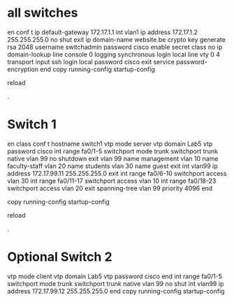 # all switches

en
conf t
ip default-gateway 172.17.1.1
int vlan1
ip address 172.17.1.2 255.255.255.0
no shut
exit
ip domain-name website.be
crypto key generate rsa
2048
username switchadmin password cisco
enable secret class
no ip domain-lookup
line console 0
logging synchronous
login local
line vty 0 4
transport input ssh
login local
password cisco
exit
service password-encryption
end
copy running-config startup-config

reload

.

# Switch 1
en
class
conf t
hostname switch1
vtp mode server
vtp domain Lab5
vtp password cisco
int range fa0/1-5
switchport mode trunk
switchport trunk native vlan 99
no shutdown
exit
vlan 99
name management
vlan 10
name faculty-staff
vlan 20
name students
vlan 30
name guest
exit
int vlan99
ip address 172.17.99.11 255.255.255.0
exit
int range fa0/6-10
switchport access vlan 30
int range fa0/11-17
switchport access vlan 10
int range fa0/18-23
switchport access vlan 20
exit
spanning-tree vlan 99 priority 4096
end

copy running-config startup-config

reload

.

# Optional Switch 2

vtp mode client
vtp domain Lab5
vtp password cisco
end
int range fa0/1-5
switchport mode trunk
switchport trunk native vlan 99
no shut
int vlan99
ip address 172.17.99.12 255.255.255.0
end
copy running-config startup-config
